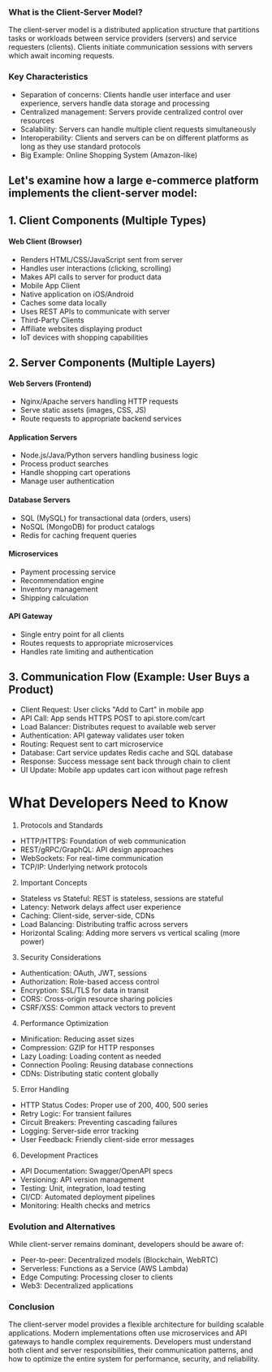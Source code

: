 ### What is the Client-Server Model?
The client-server model is a distributed application structure that partitions tasks or workloads between service providers (servers) and service requesters (clients). Clients initiate communication sessions with servers which await incoming requests.

### Key Characteristics
- Separation of concerns: Clients handle user interface and user experience, servers handle data storage and processing
- Centralized management: Servers provide centralized control over resources
- Scalability: Servers can handle multiple client requests simultaneously
- Interoperability: Clients and servers can be on different platforms as long as they use standard protocols
- Big Example: Online Shopping System (Amazon-like)

## Let's examine how a large e-commerce platform implements the client-server model:

## 1. Client Components (Multiple Types)
#### Web Client (Browser)

- Renders HTML/CSS/JavaScript sent from server
- Handles user interactions (clicking, scrolling)
- Makes API calls to server for product data
- Mobile App Client
- Native application on iOS/Android
- Caches some data locally
- Uses REST APIs to communicate with server
- Third-Party Clients
- Affiliate websites displaying product
- IoT devices with shopping capabilities

## 2. Server Components (Multiple Layers)
#### Web Servers (Frontend)
- Nginx/Apache servers handling HTTP requests
- Serve static assets (images, CSS, JS)
- Route requests to appropriate backend services

#### Application Servers
- Node.js/Java/Python servers handling business logic
- Process product searches
- Handle shopping cart operations
- Manage user authentication

#### Database Servers
- SQL (MySQL) for transactional data (orders, users)
- NoSQL (MongoDB) for product catalogs
- Redis for caching frequent queries

#### Microservices
- Payment processing service
- Recommendation engine
- Inventory management
- Shipping calculation

#### API Gateway
- Single entry point for all clients
- Routes requests to appropriate microservices
- Handles rate limiting and authentication

## 3. Communication Flow (Example: User Buys a Product)
- Client Request: User clicks "Add to Cart" in mobile app
- API Call: App sends HTTPS POST to api.store.com/cart
- Load Balancer: Distributes request to available web server
- Authentication: API gateway validates user token
- Routing: Request sent to cart microservice
- Database: Cart service updates Redis cache and SQL database
- Response: Success message sent back through chain to client
- UI Update: Mobile app updates cart icon without page refresh

# What Developers Need to Know
1. Protocols and Standards
- HTTP/HTTPS: Foundation of web communication
- REST/gRPC/GraphQL: API design approaches
- WebSockets: For real-time communication
- TCP/IP: Underlying network protocols

2. Important Concepts
- Stateless vs Stateful: REST is stateless, sessions are stateful
- Latency: Network delays affect user experience
- Caching: Client-side, server-side, CDNs
- Load Balancing: Distributing traffic across servers
- Horizontal Scaling: Adding more servers vs vertical scaling (more power)

3. Security Considerations
- Authentication: OAuth, JWT, sessions
- Authorization: Role-based access control
- Encryption: SSL/TLS for data in transit
- CORS: Cross-origin resource sharing policies
- CSRF/XSS: Common attack vectors to prevent

4. Performance Optimization
- Minification: Reducing asset sizes
- Compression: GZIP for HTTP responses
- Lazy Loading: Loading content as needed
- Connection Pooling: Reusing database connections
- CDNs: Distributing static content globally

5. Error Handling
- HTTP Status Codes: Proper use of 200, 400, 500 series
- Retry Logic: For transient failures    
- Circuit Breakers: Preventing cascading failures
- Logging: Server-side error tracking
- User Feedback: Friendly client-side error messages

6. Development Practices
- API Documentation: Swagger/OpenAPI specs
- Versioning: API version management
- Testing: Unit, integration, load testing
- CI/CD: Automated deployment pipelines
- Monitoring: Health checks and metrics

### Evolution and Alternatives
While client-server remains dominant, developers should be aware of:

- Peer-to-peer: Decentralized models (Blockchain, WebRTC)
- Serverless: Functions as a Service (AWS Lambda)
- Edge Computing: Processing closer to clients
- Web3: Decentralized applications

### Conclusion
The client-server model provides a flexible architecture for building scalable applications. Modern implementations often use microservices and API gateways to handle complex requirements. Developers must understand both client and server responsibilities, their communication patterns, and how to optimize the entire system for performance, security, and reliability.